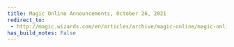 ```yaml
---
title: Magic Online Announcements, October 26, 2021
redirect_to:
 - http://magic.wizards.com/en/articles/archive/magic-online/magic-online-announcements-october-26-2021
has_build_notes: False
---
```

